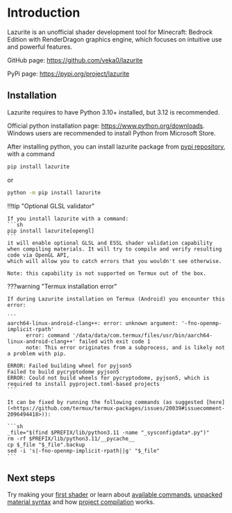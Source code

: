 # Introduction

Lazurite is an unofficial shader development tool for Minecraft: Bedrock Edition with RenderDragon graphics engine, which focuses on intuitive use and powerful features.

GitHub page: <https://github.com/veka0/lazurite>

PyPi page: <https://pypi.org/project/lazurite>

## Installation

Lazurite requires to have Python 3.10+ installed, but 3.12 is recommended.

Official python installation page: <https://www.python.org/downloads>.
Windows users are recommended to install Python from Microsoft Store.

After installing python, you can install lazurite package from [pypi repository](https://pypi.org/project/lazurite), with a command

```sh
pip install lazurite
```

or

```sh
python -m pip install lazurite
```

!!!tip "Optional GLSL validator"

    If you install lazurite with a command:
    ```sh
    pip install lazurite[opengl]
    ```
    it will enable optional GLSL and ESSL shader validation capability when compiling materials. It will try to compile and verify resulting code via OpenGL API,
    which will allow you to catch errors that you wouldn't see otherwise.

    Note: this capability is not supported on Termux out of the box.

???warning "Termux installation error"

    If during Lazurite installation on Termux (Android) you encounter this error:

    ```
    aarch64-linux-android-clang++: error: unknown argument: '-fno-openmp-implicit-rpath'
          error: command '/data/data/com.termux/files/usr/bin/aarch64-linux-android-clang++' failed with exit code 1
          note: This error originates from a subprocess, and is likely not a problem with pip.

    ERROR: Failed building wheel for pyjson5
    Failed to build pycryptodome pyjson5
    ERROR: Could not build wheels for pycryptodome, pyjson5, which is required to install pyproject.toml-based projects
    ```

    It can be fixed by running the following commands (as suggested [here](<https://github.com/termux/termux-packages/issues/20039#issuecomment-2096494418>)):

    ```sh
    _file="$(find $PREFIX/lib/python3.11 -name "_sysconfigdata*.py")"
    rm -rf $PREFIX/lib/python3.11/__pycache__
    cp $_file "$_file".backup
    sed -i 's|-fno-openmp-implicit-rpath||g' "$_file"
    ```

## Next steps

Try making your [first shader](guide.md) or learn about [available commands](commands.md), [unpacked material syntax](material.md) and how [project compilation](project.md) works.
